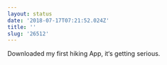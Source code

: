 ```yaml
---
layout: status
date: '2018-07-17T07:21:52.024Z'
title: ''
slug: '26512'
---
```

Downloaded my first hiking App, it‘s getting serious.

